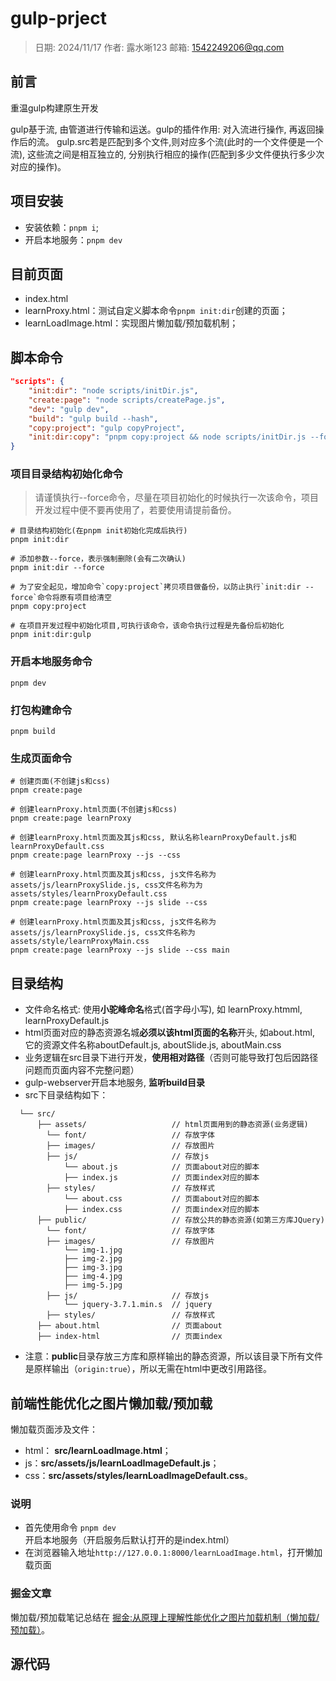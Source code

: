 # gulp-prject
> 日期: 2024/11/17
> 作者: 露水晰123
> 邮箱: 1542249206@qq.com

## 前言

重温gulp构建原生开发

gulp基于流, 由管道进行传输和运送。gulp的插件作用: 对入流进行操作, 再返回操作后的流。
gulp.src若是匹配到多个文件,则对应多个流(此时的一个文件便是一个流), 这些流之间是相互独立的, 分别执行相应的操作(匹配到多少文件便执行多少次对应的操作)。

## 项目安装

- 安装依赖：`pnpm i`;
- 开启本地服务：`pnpm dev`

## 目前页面

- index.html
- learnProxy.html：测试自定义脚本命令`pnpm init:dir`创建的页面；
- learnLoadImage.html：实现图片懒加载/预加载机制；


## 脚本命令

```json
"scripts": {
    "init:dir": "node scripts/initDir.js",
    "create:page": "node scripts/createPage.js",
    "dev": "gulp dev",
    "build": "gulp build --hash",
    "copy:project": "gulp copyProject",
    "init:dir:copy": "pnpm copy:project && node scripts/initDir.js --force"
}
```

### 项目目录结构初始化命令

> 请谨慎执行--force命令，尽量在项目初始化的时候执行一次该命令，项目开发过程中便不要再使用了，若要使用请提前备份。

```node
# 目录结构初始化(在pnpm init初始化完成后执行)
pnpm init:dir

# 添加参数--force，表示强制删除(会有二次确认)
pnpm init:dir --force

# 为了安全起见，增加命令`copy:project`拷贝项目做备份，以防止执行`init:dir --force`命令将原有项目给清空
pnpm copy:project

# 在项目开发过程中初始化项目,可执行该命令，该命令执行过程是先备份后初始化
pnpm init:dir:gulp
```

### 开启本地服务命令
```node
pnpm dev
```

### 打包构建命令
```
pnpm build
```

### 生成页面命令
```node
# 创建页面(不创建js和css)
pnpm create:page

# 创建learnProxy.html页面(不创建js和css)
pnpm create:page learnProxy

# 创建learnProxy.html页面及其js和css, 默认名称learnProxyDefault.js和learnProxyDefault.css
pnpm create:page learnProxy --js --css

# 创建learnProxy.html页面及其js和css, js文件名称为assets/js/learnProxySlide.js, css文件名称为为assets/styles/learnProxyDefault.css
pnpm create:page learnProxy --js slide --css 

# 创建learnProxy.html页面及其js和css, js文件名称为assets/js/learnProxySlide.js, css文件名称为assets/style/learnProxyMain.css
pnpm create:page learnProxy --js slide --css main
```

## 目录结构
- 文件命名格式: 使用**小驼峰命名**格式(首字母小写), 如 learnProxy.htmml, learnProxyDefault.js
- html页面对应的静态资源名城**必须以该html页面的名称**开头, 如about.html, 它的资源文件名称aboutDefault.js, aboutSlide.js, aboutMain.css
- 业务逻辑在src目录下进行开发，**使用相对路径**（否则可能导致打包后因路径问题而页面内容不完整问题）
- gulp-webserver开启本地服务,  **监听build目录**
- src下目录结构如下：

```
  └── src/
      ├── assets/                 	// html页面用到的静态资源(业务逻辑)
      	└── font/ 					// 存放字体
      	├── images/ 				// 存放图片
      	├── js/ 					// 存放js
      		└── about.js			// 页面about对应的脚本
      		├── index.js			// 页面index对应的脚本
      	├── styles/ 				// 存放样式
      		└── about.css			// 页面about对应的脚本
      		├── index.css			// 页面index对应的脚本
      ├── public/               	// 存放公共的静态资源(如第三方库JQuery)
      	└── font/ 					// 存放字体
      	├── images/ 			   	// 存放图片
      		└── img-1.jpg	
      		├── img-2.jpg
      		├── img-3.jpg
      		├── img-4.jpg
      		├── img-5.jpg
      	├── js/ 					// 存放js
      		└── jquery-3.7.1.min.s  // jquery
      	├── styles/	 				// 存放样式
      ├── about.html                // 页面about
      ├── index-html                // 页面index
```

- 注意：**public**目录存放三方库和原样输出的静态资源，所以该目录下所有文件是原样输出（`origin:true`），所以无需在html中更改引用路径。

## 前端性能优化之图片懒加载/预加载

懒加载页面涉及文件：

- html： **src/learnLoadImage.html**；
- js：**src/assets/js/learnLoadImageDefault.js**；
- css：**src/assets/styles/learnLoadImageDefault.css**。

### 说明

- 首先使用命令 `pnpm dev` 开启本地服务（开启服务后默认打开的是index.html）
- 在浏览器输入地址`http://127.0.0.1:8000/learnLoadImage.html`，打开懒加载页面

### 掘金文章

懒加载/预加载笔记总结在 [掘金:从原理上理解性能优化之图片加载机制（懒加载/预加载）](https://juejin.cn/post/7437763496609333275)。

## 源代码
